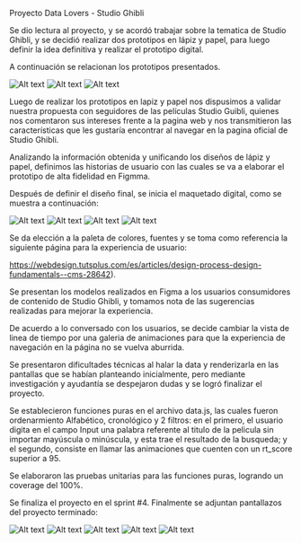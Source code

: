 Proyecto Data Lovers - Studio Ghibli

Se dio lectura al proyecto, y se acordó trabajar sobre la tematica de Studio Ghibli, y se decidió realizar dos prototipos en lápiz y papel, para luego definir la idea definitiva y realizar el prototipo digital.

A continuación se relacionan los prototipos presentados.

![Alt text](..\src\img\Prototipo1_Home_LP)
![Alt text](src\img\Prototipo_animaciones_LP)
![Alt text](src\img\Prototipo2)

Luego de realizar los prototipos en lapiz y papel nos dispusimos a validar nuestra propuesta con seguidores de las películas Studio Guibli, quienes nos comentaron sus intereses frente a la pagina web y nos transmitieron las características que les gustaría encontrar al navegar en la pagina oficial de Studio Ghibli.

Analizando la información obtenida y unificando los diseños de lápiz y papel, definimos las historias de usuario con las cuales se va a elaborar el prototipo de alta fidelidad en Figmma.

Después de definir el diseño final, se inicia el maquetado digital, como se muestra a continuación:

![Alt text](src\img\Prototipo_Home_Galeria_animaciones_Figma)
![Alt text](src\img\Protopito_Personajes_Figma)
![Alt text](src\img\Prototipo_Locaciones_Figma)
![Alt text](src\img\Prototipo_Vehículos_Figma)

Se da elección a la paleta de colores, fuentes y se toma como referencia la siguiente página para la experiencia de usuario:

https://webdesign.tutsplus.com/es/articles/design-process-design-fundamentals--cms-28642).

Se presentan los modelos realizados en Figma a los usuarios consumidores de contenido de Studio Ghibli, y tomamos nota de las sugerencias realizadas para mejorar la experiencia.

De acuerdo a lo conversado con los usuarios, se decide cambiar la vista de linea de tiempo por una galeria de animaciones para que la experiencia de navegación en la página no se vuelva aburrida. 

Se presentaron dificultades técnicas al halar la data y renderizarla en las pantallas que se habían planteando inicialmente, pero mediante investigación y ayudantía se despejaron dudas y se logró finalizar el proyecto.

Se establecieron funciones puras en el archivo data.js, las cuales fueron ordenarmiento Alfabético, cronológico y 2 filtros: en el primero, el usuario digita en el campo Input una palabra referente al titulo de la pelicula sin importar mayúscula o minúscula, y esta trae el resultado de la busqueda; y el segundo, consiste en llamar las animaciones que cuenten con un rt_score superior a 95.

Se elaboraron las pruebas unitarias para las funciones puras, logrando un coverage del 100%.

Se finaliza el proyecto en el sprint #4. Finalmente se adjuntan pantallazos del proyecto terminado:

![Alt text](src\img\Galeria_Animaciones_Final)
![Alt text](src\img\Detalle_Animaciones_Final)
![Alt text](src\img\Detalle_Personajes_Final)
![Alt text](src\img\Detalle_Locaciones_Final)
![Alt text](src\img\Detalle_Vehiculos_Final)
